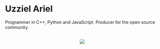 # Uzziel Ariel

Programmer in C++, Python and JavaScript. Producer for the open source community.
<br/>
<br/>
<p align="center">
<img src="https://camo.githubusercontent.com/85870e0d9d8ffa7153ea3aeea3ce1c680d664630b772f3127c852dc666a6c32e/68747470733a2f2f6769746875622d726561646d652d73746174732e76657263656c2e6170702f6170693f757365726e616d653d557a7a69656c417269656c267468656d653d7261646963616c2673686f775f69636f6e733d74727565">
</p>
